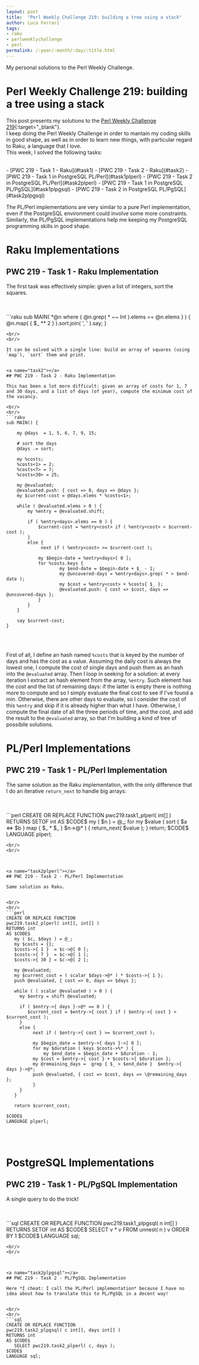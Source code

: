 ```yaml
---
layout: post
title:  "Perl Weekly Challenge 219: building a tree using a stack"
author: Luca Ferrari
tags:
- raku
- perlweeklychallenge
- perl
permalink: /:year/:month/:day/:title.html
---
```

My personal solutions to the Perl Weekly Challenge.

# Perl Weekly Challenge 219: building a tree using a stack

This post presents my solutions to the [Perl Weekly Challenge 219](https://perlweeklychallenge.org/blog/perl-weekly-challenge-219/){:target="_blank"}.
<br/>
I keep doing the Perl Weekly Challenge in order to mantain my coding skills in good shape, as well as in order to learn new things, with particular regard to Raku, a language that I love.
<br/>
This week, I solved the following tasks:

<br/>
- [PWC 219 - Task 1 - Raku](#task1)
- [PWC 219 - Task 2 - Raku](#task2)
- [PWC 219 - Task 1 in PostgreSQL PL/Perl](#task1plperl)
- [PWC 219 - Task 2 in PostgreSQL PL/Perl](#task2plperl)
- [PWC 219 - Task 1 in PostgreSQL PL/PgSQL](#task1plpgsql)
- [PWC 219 - Task 2 in PostgreSQL PL/PgSQL](#task2plpgsql)

The PL/Perl implementations are very similar to a pure Perl implementation, even if the PostgreSQL environment could involve some more constraints. Similarly, the PL/PgSQL implementations help me keeping my PostgreSQL programming skills in good shape.

# Raku Implementations

<a name="task1"></a>
## PWC 219 - Task 1 - Raku Implementation

The first task was effectively simple: given a list of integers, sort the squares.

<br/>
<br/>
```raku
sub MAIN( *@n where { @n.grep( * ~~ Int ).elems == @n.elems } ) {
    @n.map( { $_ ** 2 } ).sort.join( ', ' ).say;
}

```
<br/>
<br/>

It can be solved with a single line: build an array of squares (using `map`), `sort` them and print.


<a name="task2"></a>
## PWC 219 - Task 2 - Raku Implementation

This has been a lot more difficult: given an array of costs for 1, 7 and 30 days, and a list of days (of year), compute the minimum cost of the vacancy.

<br/>
<br/>
```raku
sub MAIN() {

    my @days  = 1, 5, 6, 7, 9, 15;

    # sort the days
    @days .= sort;

    my %costs;
    %costs<1> = 2;
    %costs<7> = 7;
    %costs<30> = 25;

    my @evaluated;
    @evaluated.push: { cost => 0, days => @days };
    my $current-cost = @days.elems * %costs<1>;

    while ( @evaluated.elems > 0 ) {
		my %entry = @evaluated.shift;

		if ( %entry<days>.elems == 0 ) {
		    $current-cost = %entry<cost> if ( %entry<cost> < $current-cost );
		}
		else {
		     next if ( %entry<cost> >= $current-cost );

		    my $begin-date = %entry<days>[ 0 ];
		    for %costs.keys {
					my $end-date = $begin-date + $_ - 1;
					my @uncovered-days = %entry<days>.grep( * > $end-date );
					my $cost = %entry<cost> + %costs{ $_ };
					@evaluated.push: { cost => $cost, days => @uncovered-days };
		    }
		}
    }

    say $current-cost;
}

```
<br/>
<br/>

First of all, I define an hash named `%costs` that is keyed by the number of days and has the cost as a value.
Assuming the daily cost is always the lowest one, I compute the cost of single days and push them as an hash into the `@evaluated` array.
Then I loop in seeking for a solution: at every iteration I extract an hash element from the array, `%entry`. Such element has the cost and the list of remaining days: if the latter is empty there is nothing more to compute and so I simply evaluate the final cost to see if I've found a min.
Otherwise, there are other days to evaluate, so I consider the cost of this `%entry` and skip if it is already higher than what I have. Otherwise, I compute the final date of all the three periods of time, and the cost, and add the result to the `@evaluated` array, so that I'm building a kind of tree of possibile solutions.



# PL/Perl Implementations


<a name="task1plperl"></a>
## PWC 219 - Task 1 - PL/Perl Implementation

The same solution as the Raku implementation, with the only difference that I do an iterative `return_next` to handle big arrays:

<br/>
<br/>
```perl
CREATE OR REPLACE FUNCTION
pwc219.task1_plperl( int[] )
RETURNS SETOF int
AS $CODE$
   my ( $n ) = @_;
   for my $value ( sort { $a <=> $b }  map { $_ * $_ } $n->@* ) {
       return_next( $value );
   }
return;
$CODE$
LANGUAGE plperl;

```
<br/>
<br/>



<a name="task2plperl"></a>
## PWC 219 - Task 2 - PL/Perl Implementation

Same solution as Raku.


<br/>
<br/>
```perl
CREATE OR REPLACE FUNCTION
pwc219.task2_plperl( int[], int[] )
RETURNS int
AS $CODE$
   my ( $c, $days ) = @_;
   my $costs = {};
   $costs->{ 1 }  = $c->@[ 0 ];
   $costs->{ 7 }  = $c->@[ 1 ];
   $costs->{ 30 } = $c->@[ 2 ];

   my @evaluated;
   my $current_cost = ( scalar $days->@* ) * $costs->{ 1 };
   push @evaluated, { cost => 0, days => $days };

   while ( ( scalar @evaluated ) > 0 ) {
   	 my $entry = shift @evaluated;

	 if ( $entry->{ days }->@* == 0 ) {
	    $current_cost = $entry->{ cost } if ( $entry->{ cost } < $current_cost );
	 }
	 else {
	      next if ( $entry->{ cost } >= $current_cost );

	      my $begin_date = $entry->{ days }->[ 0 ];
	      for my $duration ( keys $costs->%* ) {
	      	  my $end_date = $begin_date + $duration - 1;
		  my $cost = $entry->{ cost } + $costs->{ $duration };
		  my @remaining_days =  grep { $_ > $end_date }  $entry->{ days }->@*;
		  push @evaluated, { cost => $cost, days => \@remaining_days };
	      }
	 }
   }

   return $current_cost;

$CODE$
LANGUAGE plperl;

```
<br/>
<br/>


# PostgreSQL Implementations

<a name="task1plpgsql"></a>
## PWC 219 - Task 1 - PL/PgSQL Implementation

A single query to do the trick!


<br/>
<br/>
```sql
CREATE OR REPLACE FUNCTION
pwc219.task1_plpgsql( n int[] )
RETURNS SETOF int
AS $CODE$
   SELECT v * v
   FROM unnest( n ) v
   ORDER BY 1
$CODE$
LANGUAGE sql;

```
<br/>
<br/>



<a name="task2plpgsql"></a>
## PWC 219 - Task 2 - PL/PgSQL Implementation

Here *I cheat: I call the PL/Perl implementation* because I have no idea about how to translate this to PL/PgSQL in a decent way!


<br/>
<br/>
```sql
CREATE OR REPLACE FUNCTION
pwc219.task2_plpgsql( c int[], days int[] )
RETURNS int
AS $CODE$
   SELECT pwc219.task2_plperl( c, days );
$CODE$
LANGUAGE sql;

```
<br/>
<br/>
